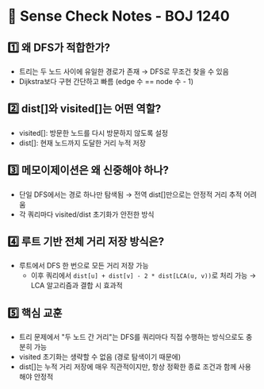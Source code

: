 # 📌 Sense Check Notes - BOJ 1240

## 1️⃣ 왜 DFS가 적합한가?

- 트리는 두 노드 사이에 유일한 경로가 존재 → DFS로 무조건 찾을 수 있음
- Dijkstra보다 구현 간단하고 빠름 (edge 수 == node 수 - 1)

## 2️⃣ dist[]와 visited[]는 어떤 역할?

- visited[]: 방문한 노드를 다시 방문하지 않도록 설정
- dist[]: 현재 노드까지 도달한 거리 누적 저장

## 3️⃣ 메모이제이션은 왜 신중해야 하나?

- 단일 DFS에서는 경로 하나만 탐색됨 → 전역 dist[]만으로는 안정적 거리 추적 어려움
- 각 쿼리마다 visited/dist 초기화가 안전한 방식

## 4️⃣ 루트 기반 전체 거리 저장 방식은?

- 루트에서 DFS 한 번으로 모든 거리 저장 가능
  - 이후 쿼리에서 `dist[u] + dist[v] - 2 * dist[LCA(u, v))`로 처리 가능 → LCA 알고리즘과 결합 시 효과적

## 5️⃣ 핵심 교훈

- 트리 문제에서 "두 노드 간 거리"는 DFS를 쿼리마다 직접 수행하는 방식으로도 충분히 가능
- visited 초기화는 생략할 수 없음 (경로 탐색이기 때문에)
- dist[]는 누적 거리 저장에 매우 직관적이지만, 항상 정확한 종료 조건과 함께 사용해야 안정적
